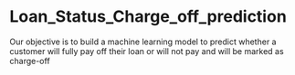# Loan_Status_Charge_off_prediction
Our objective is to build a machine learning model to predict whether a customer will fully pay off their loan or will not pay and will be marked as charge-off
